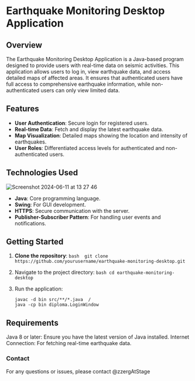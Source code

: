 # Earthquake Monitoring Desktop Application

## Overview

The Earthquake Monitoring Desktop Application is a Java-based program designed to provide users with real-time data on seismic activities. This application allows users to log in, view earthquake data, and access detailed maps of affected areas. It ensures that authenticated users have full access to comprehensive earthquake information, while non-authenticated users can only view limited data.

## Features

- **User Authentication**: Secure login for registered users.
- **Real-time Data**: Fetch and display the latest earthquake data.
- **Map Visualization**: Detailed maps showing the location and intensity of earthquakes.
- **User Roles**: Differentiated access levels for authenticated and non-authenticated users.

## Technologies Used
![Screenshot 2024-06-11 at 13 27 46](https://github.com/zzergAtStage/diploma/assets/89431263/d6baa9a3-deda-4337-b717-05253140da24)

- **Java**: Core programming language.
- **Swing**: For GUI development.
- **HTTPS**: Secure communication with the server.
- **Publisher-Subscriber Pattern**: For handling user events and notifications.

## Getting Started

1. **Clone the repository**:
   ```bash  git clone https://github.com/yourusername/earthquake-monitoring-desktop.git ```

2. Navigate to the project directory:
  ```bash cd earthquake-monitoring-desktop```

3. Run the application:
   ```
   javac -d bin src/**/*.java  /
   java -cp bin diploma.LoginWindow  
   ```

## Requirements
Java 8 or later: Ensure you have the latest version of Java installed.
Internet Connection: For fetching real-time earthquake data.
### Contact
For any questions or issues, please contact @zzergAtStage
